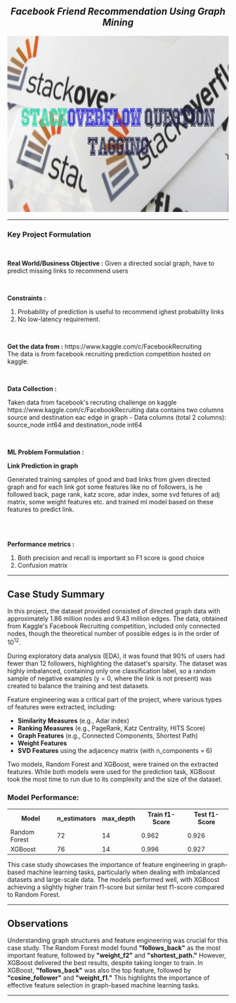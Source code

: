 <h2 align= "center"><em>Facebook Friend Recommendation Using Graph Mining</em></h2>

<div align="center">
  <img height="400" src="https://github.com/shreyjain99/TagGen-Automated-Tagging-for-Stack-Overflow-Questions/blob/main/src%20files/pic1.jpg"/>
</div>

<hr width="100%" size="2">

<h3 align= "left"> <b> Key Project Formulation </b> </h3>

<br>

<p>
<strong>Real World/Business Objective :</strong> Given a directed social graph, have to predict missing links to recommend users
</p>

<br>

<p>
<strong>Constraints :</strong>
</p>
<ol>
<li>Probability of prediction is useful to recommend ighest probability links</li>
<li>No low-latency requirement.</li>
</ol>

<br>

<p>
<strong>Get the data from :</strong> https://www.kaggle.com/c/FacebookRecruiting
<br>The data is from facebook recruiting prediction competition hosted on kaggle.
</p>

<br>

<p>
<strong>Data Collection :</strong>
<br>
</p>
<p>Taken data from facebook's recruting challenge on kaggle https://www.kaggle.com/c/FacebookRecruiting
data contains two columns source and destination eac edge in graph - Data columns (total 2 columns): source_node int64 and destination_node int64 </p>

<br>

<p>
<strong>ML Problem Formulation :</strong>
</p>
<p> <strong>Link Prediction in graph</strong> </p>
<p> 
Generated training samples of good and bad links from given directed graph and for each link got some features like no of followers, is he followed back, page rank, katz score, adar index, some svd fetures of adj matrix, some weight features etc. and trained ml model based on these features to predict link.
</p>

<br>
<br>

<p>
<strong>Performance metrics :</strong>
</p>
<ol>
<li>Both precision and recall is important so F1 score is good choice </li>
<li>Confusion matrix</li>
</ol>

<hr width="100%" size="2">

<h2>Case Study Summary</h2>

<p>In this project, the dataset provided consisted of directed graph data with approximately 1.86 million nodes and 9.43 million edges. The data, obtained from Kaggle's Facebook Recruiting competition, included only connected nodes, though the theoretical number of possible edges is in the order of 10<sup>12</sup>.</p>

<p>During exploratory data analysis (EDA), it was found that 90% of users had fewer than 12 followers, highlighting the dataset's sparsity. The dataset was highly imbalanced, containing only one classification label, so a random sample of negative examples (y = 0, where the link is not present) was created to balance the training and test datasets.</p>

<p>Feature engineering was a critical part of the project, where various types of features were extracted, including:</p>

<ul>
    <li><strong>Similarity Measures</strong> (e.g., Adar index)</li>
    <li><strong>Ranking Measures</strong> (e.g., PageRank, Katz Centrality, HITS Score)</li>
    <li><strong>Graph Features</strong> (e.g., Connected Components, Shortest Path)</li>
    <li><strong>Weight Features</strong></li>
    <li><strong>SVD Features</strong> using the adjacency matrix (with n_components = 6)</li>
</ul>

<p>Two models, Random Forest and XGBoost, were trained on the extracted features. While both models were used for the prediction task, XGBoost took the most time to run due to its complexity and the size of the dataset.</p>

<h3>Model Performance:</h3>

<table>
    <tr>
        <th>Model</th>
        <th>n_estimators</th>
        <th>max_depth</th>
        <th>Train f1-Score</th>
        <th>Test f1-Score</th>
    </tr>
    <tr>
        <td>Random Forest</td>
        <td>72</td>
        <td>14</td>
        <td>0.962</td>
        <td>0.926</td>
    </tr>
    <tr>
        <td>XGBoost</td>
        <td>76</td>
        <td>14</td>
        <td>0.996</td>
        <td>0.927</td>
    </tr>
</table>

<p>This case study showcases the importance of feature engineering in graph-based machine learning tasks, particularly when dealing with imbalanced datasets and large-scale data. The models performed well, with XGBoost achieving a slightly higher train f1-score but similar test f1-score compared to Random Forest.</p>

</body>


<hr width="100%" size="2">

<h2>Observations</h2>

<p>Understanding graph structures and feature engineering was crucial for this case study. The Random Forest model found <strong>"follows_back"</strong> as the most important feature, followed by <strong>"weight_f2"</strong> and <strong>"shortest_path."</strong> However, XGBoost delivered the best results, despite taking longer to train. In XGBoost, <strong>"follows_back"</strong> was also the top feature, followed by <strong>"cosine_follower"</strong> and <strong>"weight_f1."</strong> This highlights the importance of effective feature selection in graph-based machine learning tasks.</p>

<hr width="100%" size="2">
